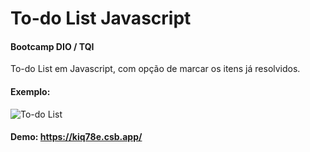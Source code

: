 # To-do List Javascript

#### Bootcamp DIO / TQI

To-do List em Javascript, com opção de marcar os itens já resolvidos.

#### Exemplo:
![To-do List](https://i.imgur.com/Dufhvhm.png "To-do List")

#### Demo: https://kiq78e.csb.app/
